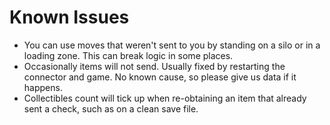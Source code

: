 # Known Issues

- You can use moves that weren't sent to you by standing on a silo or in a loading zone. This can break logic in some places.
- Occasionally items will not send. Usually fixed by restarting the connector and game. No known cause, so please give us data if it happens.
- Collectibles count will tick up when re-obtaining an item that already sent a check, such as on a clean save file. 
